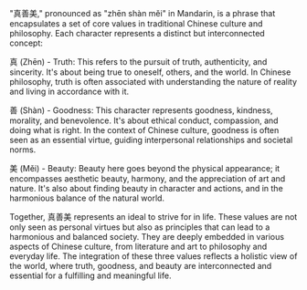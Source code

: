 "真善美," pronounced as "zhēn shàn měi" in Mandarin, is a phrase that encapsulates a set of core values in traditional Chinese culture and philosophy. Each character represents a distinct but interconnected concept:

真 (Zhēn) - Truth: This refers to the pursuit of truth, authenticity, and sincerity. It's about being true to oneself, others, and the world. In Chinese philosophy, truth is often associated with understanding the nature of reality and living in accordance with it.

善 (Shàn) - Goodness: This character represents goodness, kindness, morality, and benevolence. It's about ethical conduct, compassion, and doing what is right. In the context of Chinese culture, goodness is often seen as an essential virtue, guiding interpersonal relationships and societal norms.

美 (Měi) - Beauty: Beauty here goes beyond the physical appearance; it encompasses aesthetic beauty, harmony, and the appreciation of art and nature. It's also about finding beauty in character and actions, and in the harmonious balance of the natural world.

Together, 真善美 represents an ideal to strive for in life. These values are not only seen as personal virtues but also as principles that can lead to a harmonious and balanced society. They are deeply embedded in various aspects of Chinese culture, from literature and art to philosophy and everyday life. The integration of these three values reflects a holistic view of the world, where truth, goodness, and beauty are interconnected and essential for a fulfilling and meaningful life.
